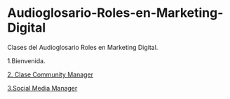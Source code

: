 # Audioglosario-Roles-en-Marketing-Digital
Clases del Audioglosario Roles en Marketing Digital.

1.Bienvenida.

[2. Clase Community Manager](https://github.com/lcarloszapatag/Audioglosario-Roles-en-Marketing-Digital/blob/main/2.Community%20Manager.md)

[3.Social Media Manager](https://github.com/lcarloszapatag/Audioglosario-Roles-en-Marketing-Digital/blob/main/Social-Media-manager.md)
